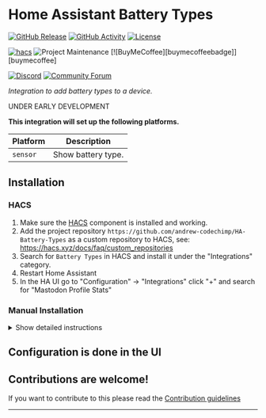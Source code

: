 # Home Assistant Battery Types

[![GitHub Release][releases-shield]][releases]
[![GitHub Activity][commits-shield]][commits]
[![License][license-shield]](LICENSE)

[![hacs][hacsbadge]][hacs]
![Project Maintenance][maintenance-shield]
[![BuyMeCoffee][buymecoffeebadge]][buymecoffee]

[![Discord][discord-shield]][discord]
[![Community Forum][forum-shield]][forum]

_Integration to add battery types to a device._

UNDER EARLY DEVELOPMENT

**This integration will set up the following platforms.**

Platform | Description
-- | --
`sensor` | Show battery type.

## Installation

### HACS

1. Make sure the [HACS](https://github.com/custom-components/hacs) component is installed and working.
1. Add the project repository `https://github.com/andrew-codechimp/HA-Battery-Types` as a custom repository to HACS, see: https://hacs.xyz/docs/faq/custom_repositories
1. Search for `Battery Types` in HACS and install it under the "Integrations" category.
1. Restart Home Assistant
1. In the HA UI go to "Configuration" -> "Integrations" click "+" and search for "Mastodon Profile Stats"

### Manual Installation

<details>
<summary>Show detailed instructions</summary>
1. Using the tool of choice open the directory (folder) for your HA configuration (where you find `configuration.yaml`).
1. If you do not have a `custom_components` directory (folder) there, you need to create it.
1. In the `custom_components` directory (folder) create a new folder called `battery_types`.
1. Download _all_ the files from the `custom_components/battery_types/` directory (folder) in this repository.
1. Place the files you downloaded in the new directory (folder) you created.
1. Restart Home Assistant
1. In the HA UI go to "Configuration" -> "Integrations" click "+" and search for "Battery Types"
</details>

## Configuration is done in the UI

<!---->

## Contributions are welcome!

If you want to contribute to this please read the [Contribution guidelines](CONTRIBUTING.md)

***

[battery_types]: https://github.com/andrew-codechimp/ha-battery-types
[commits-shield]: https://img.shields.io/github/commit-activity/y/andrew-codechimp/battery-types.svg?style=for-the-badge
[commits]: https://github.com/andrew-codechimp/ha-battery-types/commits/main
[hacs]: https://github.com/hacs/integration
[hacsbadge]: https://img.shields.io/badge/HACS-Custom-orange.svg?style=for-the-badge
[discord]: https://discord.gg/Qa5fW2R
[discord-shield]: https://img.shields.io/discord/330944238910963714.svg?style=for-the-badge
[exampleimg]: example.png
[forum-shield]: https://img.shields.io/badge/community-forum-brightgreen.svg?style=for-the-badge
[forum]: https://community.home-assistant.io/
[license-shield]: https://img.shields.io/github/license/andrew-codechimp/battery-types.svg?style=for-the-badge
[maintenance-shield]: https://img.shields.io/badge/maintainer-Joakim%20Sørensen%20%40andrew-codechimp-blue.svg?style=for-the-badge
[releases-shield]: https://img.shields.io/github/release/andrew-codechimp/battery-types.svg?style=for-the-badge
[releases]: https://github.com/andrew-codechimp/ha-battery-types/releases
